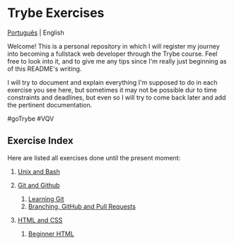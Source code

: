 # Trybe Exercises

[Português](./README.md) | English 

Welcome! This is a personal repository in which I will register my journey into
becoming a fullstack web developer through the Trybe course. Feel free to look into it,
and to give me any tips since I'm really just beginning as of this README's writing.

I will try to document and explain everything I'm supposed to do in each exercise you see
here, but sometimes it may not be possible dur to time constraints and deadlines, but even
so I will try to come back later and add the pertinent documentation.

#goTrybe #VQV

## Exercise Index

Here are listed all exercises done until the present moment: 

 1. [Unix and Bash](./1.Unix_and_Bash)
 
 2. [Git and Github](./2.Git_and_Github/)
 	1. [Learning Git](./2.Git_and_Github/2.1/)
	2. [Branching, GitHub and Pull Requests](./2.Git_and_Github/2.2/)
	 	 
 3. [HTML and CSS](./3.HTML_and_CSS)
	1. [Beginner HTML](./3.HTML_and_CSS/3.1)
